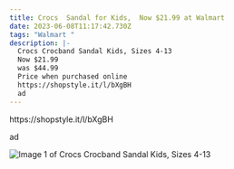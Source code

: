 ```yaml
---
title: Crocs  Sandal for Kids,  Now $21.99 at Walmart
date: 2023-06-08T11:17:42.730Z
tags: "Walmart "
description: |-
  Crocs Crocband Sandal Kids, Sizes 4-13
  Now $21.99
  was $44.99
  Price when purchased online 
  https://shopstyle.it/l/bXgBH
  ad
---
```

<!--StartFragment--> https://shopstyle.it/l/bXgBH
ad 

![Image 1 of Crocs Crocband Sandal Kids, Sizes 4-13](https://i5.walmartimages.com/asr/087f40a4-bd0d-4c42-9387-18974c9fe87a.089b88539a2330fcf12bc3b2f010a662.jpeg?odnHeight=612&odnWidth=612&odnBg=FFFFFF)

<!--EndFragment-->